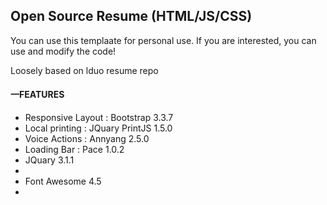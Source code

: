 <h2>Open Source Resume (HTML/JS/CSS)</h2>
<p>You can use this templaate for personal use. If you are interested, you can use and modify the code!</p>
<p>Loosely based on lduo resume repo</p>

<h4>一FEATURES</h4>
<ul>
  <li> Responsive Layout : Bootstrap 3.3.7 </li>
  <li> Local printing : JQuary PrintJS 1.5.0 </li>
  <li> Voice Actions : Annyang 2.5.0 </li>
  <li> Loading Bar : Pace 1.0.2 </li>
  <li> JQuary 3.1.1 <li>
  <li> Font Awesome 4.5 <li>
</ul>